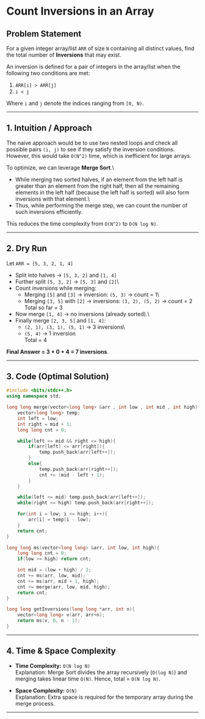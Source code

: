# Count Inversions in an Array

## Problem Statement

For a given integer array/list `ARR` of size `N` containing all distinct
values, find the total number of **Inversions** that may exist.

An inversion is defined for a pair of integers in the array/list when
the following two conditions are met:

1.  `ARR[i] > ARR[j]`
2.  `i < j`

Where `i` and `j` denote the indices ranging from `[0, N)`.

------------------------------------------------------------------------

## 1. Intuition / Approach

The naive approach would be to use two nested loops and check all
possible pairs `(i, j)` to see if they satisfy the inversion conditions.
However, this would take `O(N^2)` time, which is inefficient for large
arrays.

To optimize, we can leverage **Merge Sort**.\
- While merging two sorted halves, if an element from the left half is
greater than an element from the right half, then all the remaining
elements in the left half (because the left half is sorted) will also
form inversions with that element.\
- Thus, while performing the merge step, we can count the number of such
inversions efficiently.

This reduces the time complexity from `O(N^2)` to `O(N log N)`.

------------------------------------------------------------------------

## 2. Dry Run

Let `ARR = [5, 3, 2, 1, 4]`

-   Split into halves → `[5, 3, 2]` and `[1, 4]`
-   Further split `[5, 3, 2]` → `[5, 3]` and `[2]`\
-   Count inversions while merging:
    -   Merging `[5]` and `[3]` → inversion: `(5, 3)` → count = 1\
    -   Merging `[3, 5]` with `[2]` → inversions: `(3, 2), (5, 2)` →
        count = 2\
        Total so far = 3
-   Now merge `[1, 4]` → no inversions (already sorted).\
-   Finally merge `[2, 3, 5]` and `[1, 4]`:
    -   `(2, 1), (3, 1), (5, 1)` → 3 inversions\
    -   `(5, 4)` → 1 inversion\
        Total = 4

**Final Answer = 3 + 0 + 4 = 7 inversions**.

------------------------------------------------------------------------

## 3. Code (Optimal Solution)

``` cpp
#include <bits/stdc++.h>
using namespace std;

long long merge(vector<long long> &arr , int low , int mid , int high){
    vector<long long> temp;
    int left = low;
    int right = mid + 1;
    long long cnt = 0;

    while(left <= mid && right <= high){
        if(arr[left] <= arr[right]){
            temp.push_back(arr[left++]);
        }
        else{
            temp.push_back(arr[right++]);
            cnt += (mid - left + 1);
        }
    }

    while(left <= mid) temp.push_back(arr[left++]);
    while(right <= high) temp.push_back(arr[right++]);

    for(int i = low; i <= high; i++){
        arr[i] = temp[i - low];
    }
    return cnt;
}

long long ms(vector<long long> &arr, int low, int high){ 
    long long cnt = 0;
    if(low >= high) return cnt; 

    int mid = (low + high) / 2;
    cnt += ms(arr, low, mid);
    cnt += ms(arr, mid + 1, high);
    cnt += merge(arr, low, mid, high);
    return cnt;
}

long long getInversions(long long *arr, int n){
    vector<long long> v(arr, arr+n);
    return ms(v, 0, n - 1);
}
```

------------------------------------------------------------------------

## 4. Time & Space Complexity

-   **Time Complexity:** `O(N log N)`\
    Explanation: Merge Sort divides the array recursively (`O(log N)`)
    and merging takes linear time `O(N)`. Hence, total = `O(N log N)`.

-   **Space Complexity:** `O(N)`\
    Explanation: Extra space is required for the temporary array during
    the merge process.

------------------------------------------------------------------------

